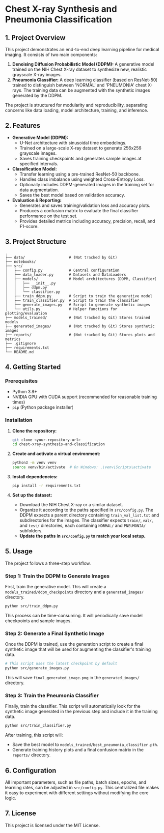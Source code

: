 # Chest X-ray Synthesis and Pneumonia Classification

## 1. Project Overview

This project demonstrates an end-to-end deep learning pipeline for medical imaging. It consists of two main components:

1.  **Denoising Diffusion Probabilistic Model (DDPM):** A generative model trained on the NIH Chest X-ray dataset to synthesize new, realistic grayscale X-ray images.
2.  **Pneumonia Classifier:** A deep learning classifier (based on ResNet-50) trained to distinguish between 'NORMAL' and 'PNEUMONIA' chest X-rays. The training data can be augmented with the synthetic images generated by the DDPM.

The project is structured for modularity and reproducibility, separating concerns like data loading, model architecture, training, and inference.

## 2. Features

-   **Generative Model (DDPM):**
    -   U-Net architecture with sinusoidal time embeddings.
    -   Trained on a large-scale X-ray dataset to generate 256x256 grayscale images.
    -   Saves training checkpoints and generates sample images at specified intervals.
-   **Classification Model:**
    -   Transfer learning using a pre-trained ResNet-50 backbone.
    -   Handles class imbalance using weighted Cross-Entropy Loss.
    -   Optionally includes DDPM-generated images in the training set for data augmentation.
    -   Saves the best model based on validation accuracy.
-   **Evaluation & Reporting:**
    -   Generates and saves training/validation loss and accuracy plots.
    -   Produces a confusion matrix to evaluate the final classifier performance on the test set.
    -   Provides detailed metrics including accuracy, precision, recall, and F1-score.

## 3. Project Structure

```
.
├── data/                    # (Not tracked by Git)
├── notebooks/
├── src/
│   ├── config.py            # Central configuration
│   ├── data_loader.py       # Datasets and DataLoaders
│   ├── models/              # Model architectures (DDPM, Classifier)
│   │   ├── __init__.py
│   │   ├── ddpm.py
│   │   └── classifier.py
│   ├── train_ddpm.py        # Script to train the generative model
│   ├── train_classifier.py  # Script to train the classifier
│   ├── generate_images.py   # Script to generate synthetic images
│   └── utils.py             # Helper functions for plotting/evaluation
├── models_trained/          # (Not tracked by Git) Stores trained models
├── generated_images/        # (Not tracked by Git) Stores synthetic images
├── reports/                 # (Not tracked by Git) Stores plots and metrics
├── .gitignore
├── requirements.txt
└── README.md
```

## 4. Getting Started

### Prerequisites

-   Python 3.8+
-   NVIDIA GPU with CUDA support (recommended for reasonable training times)
-   `pip` (Python package installer)

### Installation

1.  **Clone the repository:**
    ```bash
    git clone <your-repository-url>
    cd chest-xray-synthesis-and-classification
    ```

2.  **Create and activate a virtual environment:**
    ```bash
    python3 -m venv venv
    source venv/bin/activate  # On Windows: .\venv\Scripts\activate
    ```

3.  **Install dependencies:**
    ```bash
    pip install -r requirements.txt
    ```

4.  **Set up the dataset:**
    -   Download the NIH Chest X-ray or a similar dataset.
    -   Organize it according to the paths specified in `src/config.py`. The DDPM expects a parent directory containing `train_val_list.txt` and subdirectories for the images. The classifier expects `train/`, `val/`, and `test/` directories, each containing `NORMAL/` and `PNEUMONIA/` subfolders.
    -   **Update the paths in `src/config.py` to match your local setup.**

## 5. Usage

The project follows a three-step workflow.

### Step 1: Train the DDPM to Generate Images

First, train the generative model. This will create a `models_trained/ddpm_checkpoints` directory and a `generated_images/` directory.

```bash
python src/train_ddpm.py
```

This process can be time-consuming. It will periodically save model checkpoints and sample images.

### Step 2: Generate a Final Synthetic Image

Once the DDPM is trained, use the generation script to create a final synthetic image that will be used for augmenting the classifier's training data.

```bash
# This script uses the latest checkpoint by default
python src/generate_images.py
```
This will save `final_generated_image.png` in the `generated_images/` directory.

### Step 3: Train the Pneumonia Classifier

Finally, train the classifier. This script will automatically look for the synthetic image generated in the previous step and include it in the training data.

```bash
python src/train_classifier.py
```
After training, this script will:
- Save the best model to `models_trained/best_pneumonia_classifier.pth`.
- Generate training history plots and a final confusion matrix in the `reports/` directory.

## 6. Configuration

All important parameters, such as file paths, batch sizes, epochs, and learning rates, can be adjusted in `src/config.py`. This centralized file makes it easy to experiment with different settings without modifying the core logic.

## 7. License

This project is licensed under the MIT License.
